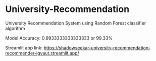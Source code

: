 # University-Recommendation
University Recommendation System using Random Forest classifier algorithm

Model Accuracy: 0.9933333333333333 or 99.33%

Streamlit app link: https://shadowseekar-university-recommendation-recommender-jgvaut.streamlit.app/
